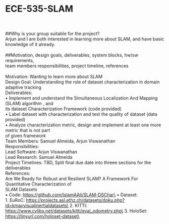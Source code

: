 # ECE-535-SLAM
\
\
##Why is your group suitable for the project?\
Arjun and I are both interested in learning more about SLAM, and have basic knowledge of it already.\
\
##Motivation, design goals, deliverables, system blocks, hw/sw requirements,\
team members responsibilities, project timeline, references\
\
Motivation: Wanting to learn more about SLAM\
Design Goal: Understanding the role of dataset characterization in domain adaptive tracking\
Deliverables: \
• Implement and understand the Simultaneous Localization And Mapping (SLAM) algorithm , and\
its dataset Characterization Framework (code provided)\
• Label dataset with characterization and test the quality of dataset (data provided)\
• Analyze characterization metric, design and implement at least one more metric that is not part\
of given framework\
Team Members: Samuel Almeida, Arjun Viswanathan\
Responsibilities: \
      Lead Software: Arjun Viswanathan\
      Lead Research: Samuel Almeida\
Project Timelines: TBD, Split final due date into threee sections for the deliverables\
References:\
      Are We Ready for Robust and Resilient SLAM? A Framework For Quantitative Characterization of\
      SLAM Datasets\
      • Code: https://github.com/IslamAAli/SLAM-DSChar\
      • Dataset:\
      1. EuRoC: https://projects.asl.ethz.ch/datasets/doku.php?id=kmavvisualinertialdatasets\
      2. KITTI: https://www.cvlibs.net/datasets/kitti/eval_odometry.php\
      3. HoloSet: https://tinyurl.com/holoset-dataset\
